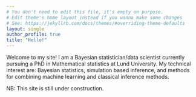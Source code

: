 ```yaml
---
# You don't need to edit this file, it's empty on purpose.
# Edit theme's home layout instead if you wanna make some changes
# See: https://jekyllrb.com/docs/themes/#overriding-theme-defaults
layout: single
author_profile: true
title: "Hello!"
---
```


Welcome to my site! I am a Bayesian statistician/data scientist currently pursuing a PhD in Mathematical statistics at Lund University. My technical interest are: Bayesian statistics, simulation based inference, and methods for combining machine learning and classical inference methods.

NB: This site is still under construction. 
